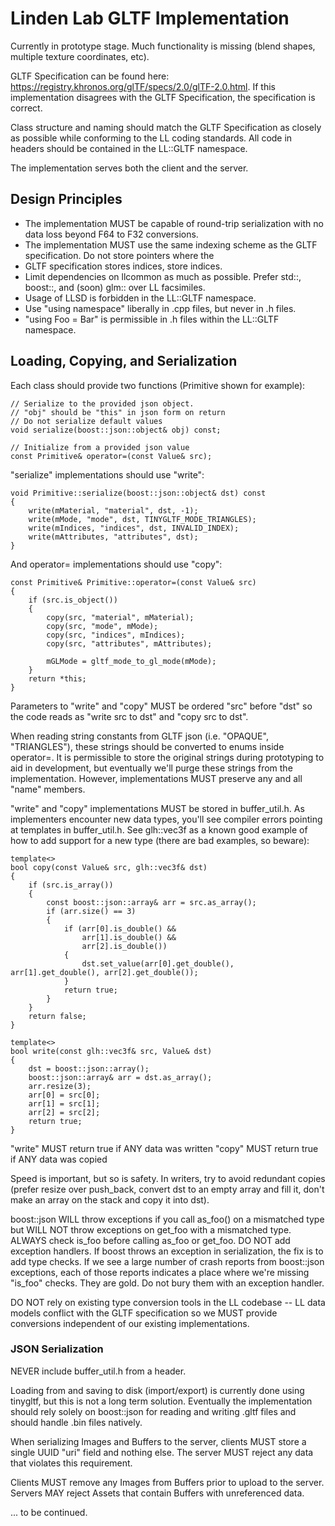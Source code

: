# Linden Lab GLTF Implementation
 
Currently in prototype stage.  Much functionality is missing (blend shapes, 
multiple texture coordinates, etc).

GLTF Specification can be found here: https://registry.khronos.org/glTF/specs/2.0/glTF-2.0.html.
If this implementation disagrees with the GLTF Specification, the specification is correct.

Class structure and naming should match the GLTF Specification as closely as possible while
conforming to the LL coding standards.  All code in headers should be contained in the 
LL::GLTF namespace.

The implementation serves both the client and the server.

## Design Principles

- The implementation MUST be capable of round-trip serialization with no data loss beyond F64 to F32 conversions.
- The implementation MUST use the same indexing scheme as the GLTF specification.  Do not store pointers where the
- GLTF specification stores indices, store indices.
- Limit dependencies on llcommon as much as possible.  Prefer std::, boost::, and (soon) glm:: over LL facsimiles.
- Usage of LLSD is forbidden in the LL::GLTF namespace. 
- Use "using namespace" liberally in .cpp files, but never in .h files.
- "using Foo = Bar" is permissible in .h files within the LL::GLTF namespace.

## Loading, Copying, and Serialization
Each class should provide two functions (Primitive shown for example):

```
// Serialize to the provided json object.
// "obj" should be "this" in json form on return
// Do not serialize default values
void serialize(boost::json::object& obj) const;

// Initialize from a provided json value
const Primitive& operator=(const Value& src);
```

"serialize" implementations should use "write":

```
void Primitive::serialize(boost::json::object& dst) const
{
    write(mMaterial, "material", dst, -1);
    write(mMode, "mode", dst, TINYGLTF_MODE_TRIANGLES);
    write(mIndices, "indices", dst, INVALID_INDEX);
    write(mAttributes, "attributes", dst);
}
```

And operator= implementations should use "copy":

```
const Primitive& Primitive::operator=(const Value& src)
{
    if (src.is_object())
    {
        copy(src, "material", mMaterial);
        copy(src, "mode", mMode);
        copy(src, "indices", mIndices);
        copy(src, "attributes", mAttributes);

        mGLMode = gltf_mode_to_gl_mode(mMode);
    }
    return *this;
}
```

Parameters to "write" and "copy" MUST be ordered "src" before "dst"
so the code reads as "write src to dst" and "copy src to dst".

When reading string constants from GLTF json (i.e. "OPAQUE", "TRIANGLES"), these
strings should be converted to enums inside operator=.  It is permissible to 
store the original strings during prototyping to aid in development, but eventually
we'll purge these strings from the implementation.  However, implementations MUST
preserve any and all "name" members.

"write" and "copy" implementations MUST be stored in buffer_util.h.
As implementers encounter new data types, you'll see compiler errors
pointing at templates in buffer_util.h.  See glh::vec3f as a known good 
example of how to add support for a new type (there are bad examples, so beware):

```
template<>
bool copy(const Value& src, glh::vec3f& dst)
{
    if (src.is_array())
    {
        const boost::json::array& arr = src.as_array();
        if (arr.size() == 3)
        {
            if (arr[0].is_double() &&
                arr[1].is_double() &&
                arr[2].is_double())
            {
                dst.set_value(arr[0].get_double(), arr[1].get_double(), arr[2].get_double());
            }
            return true;
        }
    }
    return false;
}

template<>
bool write(const glh::vec3f& src, Value& dst)
{
    dst = boost::json::array();
    boost::json::array& arr = dst.as_array();
    arr.resize(3);
    arr[0] = src[0];
    arr[1] = src[1];
    arr[2] = src[2];
    return true;
}
```

"write" MUST return true if ANY data was written
"copy" MUST return true if ANY data was copied

Speed is important, but so is safety.  In writers, try to avoid redundant copies
(prefer resize over push_back, convert dst to an empty array and fill it, don't
make an array on the stack and copy it into dst).  

boost::json WILL throw exceptions if you call as_foo() on a mismatched type but 
WILL NOT throw exceptions on get_foo with a mismatched type.  ALWAYS check is_foo 
before calling as_foo or get_foo.  DO NOT add exception handlers.  If boost throws
an exception in serialization, the fix is to add type checks.  If we see a large
number of crash reports from boost::json exceptions, each of those reports
indicates a place where we're missing "is_foo" checks.  They are gold.  Do not 
bury them with an exception handler.

DO NOT rely on existing type conversion tools in the LL codebase -- LL data models 
conflict with the GLTF specification so we MUST provide conversions independent of 
our existing implementations.

### JSON Serialization ###



NEVER include buffer_util.h from a header.  

Loading from and saving to disk (import/export) is currently done using tinygltf, but this is not a long term
solution.  Eventually the implementation should rely solely on boost::json for reading and writing .gltf
files and should handle .bin files natively.  

When serializing Images and Buffers to the server, clients MUST store a single UUID "uri" field and nothing else.
The server MUST reject any data that violates this requirement.

Clients MUST remove any Images from Buffers prior to upload to the server.
Servers MAY reject Assets that contain Buffers with unreferenced data.

... to be continued.

 

